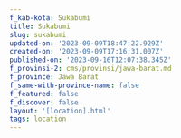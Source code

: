 ```yaml
---
f_kab-kota: Sukabumi
title: Sukabumi
slug: sukabumi
updated-on: '2023-09-09T18:47:22.929Z'
created-on: '2023-09-09T17:16:31.007Z'
published-on: '2023-09-16T12:07:38.345Z'
f_provinsi-2: cms/provinsi/jawa-barat.md
f_province: Jawa Barat
f_same-with-province-name: false
f_featured: false
f_discover: false
layout: '[location].html'
tags: location
---
```



